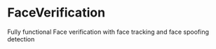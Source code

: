 # FaceVerification
Fully functional Face verification with face tracking and face spoofing detection
